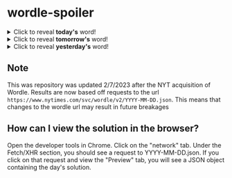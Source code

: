 # wordle-spoiler

<details>
  <summary>Click to reveal <b>today's</b> word!</summary>
  <br>
  <b> cadet </b>
</details>

<details>
  <summary>Click to reveal <b>tomorrow's</b> word!</summary>
  <br>
  <b> prong </b>
</details>

<details>
  <summary>Click to reveal <b>yesterday's</b> word!</summary>
  <br>
  <b> speck </b>
</details>

## Note
This was repository was updated 2/7/2023 after the NYT acquisition of Wordle. Results are now based off requests to the url `https://www.nytimes.com/svc/wordle/v2/YYYY-MM-DD.json`. This means that changes to the wordle url may result in future breakages

## How can I view the solution in the browser?
Open the developer tools in Chrome. Click on the "network" tab. Under the Fetch/XHR section, you should see a request to YYYY-MM-DD.json. If you click on that request and view the "Preview" tab, you will see a JSON object containing the day's solution.